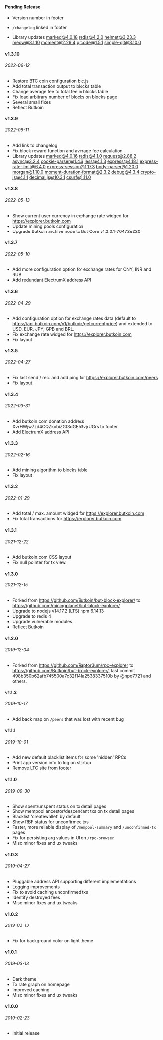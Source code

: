 #### Pending Release

* Version number in footer
* `/changelog` linked in footer

* Library updates marked@4.0.18 redis@4.2.0 helmet@3.23.3 meow@3.1.10 moment@2.29.4 qrcode@1.5.1 simple-git@3.10.0
#### v1.3.10
###### 2022-06-12

* Restore BTC coin configuration btc.js
* Add total transaction output to blocks table
* Change average fee to total fee in blocks table
* Fix load arbitrary number of blocks on blocks page
* Several small fixes
* Reflect Butkoin

#### v1.3.9
###### 2022-06-11

* Add link to changelog
* Fix block reward function and average fee calculation
* Library updates marked@4.0.16 redis@4.1.0 request@2.88.2 async@3.2.4 cookie-parser@1.4.6 less@4.1.3 express@4.18.1 express-rate-limit@6.4.0 express-session@1.17.3 body-parser@1.20.0 morgan@1.10.0 moment-duration-format@2.3.2 debug@4.3.4 crypto-js@4.1.1 decimal.js@10.3.1 csurf@1.11.0

#### v1.3.8
###### 2022-05-13

* Show current user currency in exchange rate widged for https://explorer.butkoin.com
* Update mining pools configuration
* Upgrade Butkoin archive node to But Core v1.3.0.1-70472e220

#### v1.3.7
###### 2022-05-10

* Add more configuration option for exchange rates for CNY, INR and RUB.
* Add redundant ElectrumX address API

#### v1.3.6
###### 2022-04-29

* Add configuration option for exchange rates data (default to https://api.butkoin.com/v1/butkoin/getcurrentprice) and extended to USD, EUR, JPY, GPB and BRL.
* Fix exchange rate widged for https://explorer.butkoin.com
* Fix layout

#### v1.3.5
###### 2022-04-27

* Fix last send / rec. and add ping for https://explorer.butkoin.com/peers 
* Fix layout

#### v1.3.4
###### 2022-03-31

* Add butkoin.com donation address XvrHWjw7zd4CQZkxbiZGt3dGE53vjrUGrs to footer
* Add ElectrumX address API

#### v1.3.3
###### 2022-02-16

* Add mining algorithm to blocks table
* Fix layout

#### v1.3.2
###### 2022-01-29

* Add total / max. amount widged for https://explorer.butkoin.com
* Fix total transactions for https://explorer.butkoin.com

#### v1.3.1
###### 2021-12-22

* Add butkoin.com CSS layout
* Fix null pointer for tx view.

#### v1.3.0
###### 2021-12-15

* Forked from https://github.com/Butkoin/but-block-explorer/ to https://github.com/miningplanet/but-block-explorer/
* Upgrade to nodejs v14.17.2 (LTS) npm 6.14.13
* Upgrade to redis 4
* Upgrade vulnerable modules
* Reflect Butkoin

#### v1.2.0
###### 2019-12-04

* Forked from https://github.com/Raptor3um/rpc-explorer to https://github.com/Butkoin/but-block-explorer/, last commit 498b350b62afb745500a7c32f141a2538337510b by @npq7721 and others.

#### v1.1.2 
###### 2019-10-17

* Add back map on `/peers` that was lost with recent bug

#### v1.1.1
###### 2019-10-01

* Add new default blacklist items for some 'hidden' RPCs
* Print app version info to log on startup
* Remove LTC site from footer

#### v1.1.0
###### 2019-09-30

* Show spent/unspent status on tx detail pages
* Show mempool ancestor/descendant txs on tx detail pages
* Blacklist 'createwallet' by default
* Show RBF status for unconfirmed txs
* Faster, more reliable display of `/mempool-summary` and `/unconfirmed-tx` pages
* Fix for persisting arg values in UI on `/rpc-browser`
* Misc minor fixes and ux tweaks

#### v1.0.3
###### 2019-04-27

* Pluggable address API supporting different implementations
* Logging improvements
* Fix to avoid caching unconfirmed txs
* Identify destroyed fees
* Misc minor fixes and ux tweaks

#### v1.0.2
###### 2019-03-13

* Fix for background color on light theme

#### v1.0.1
###### 2019-03-13

* Dark theme
* Tx rate graph on homepage
* Improved caching
* Misc minor fixes and ux tweaks

#### v1.0.0
###### 2019-02-23

* Initial release